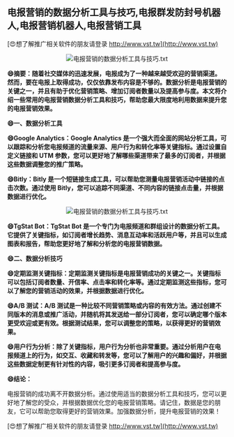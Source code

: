 ## **电报营销的数据分析工具与技巧,电报群发防封号机器人,电报营销机器人,电报营销工具**

[😍想了解推广相关软件的朋友请登录 http://www.vst.tw](http://www.vst.tw)

 <center><img src="https://vst.tw/MP4/tuiguang/png/4.png" alt="电报营销的数据分析工具与技巧.txt"></center>

**😄摘要：随着社交媒体的迅速发展，电报成为了一种越来越受欢迎的营销渠道。然而，要在电报上取得成功，仅仅依靠发布内容是不够的。数据分析是电报营销的关键之一，并且有助于优化营销策略、增加订阅者数量以及提高参与度。本文将介绍一些常用的电报营销数据分析工具和技巧，帮助您最大限度地利用数据来提升您的电报营销效果。**

**😄一、数据分析工具**

**😄Google Analytics：Google Analytics 是一个强大而全面的网站分析工具，可以跟踪和分析您电报频道的流量来源、用户行为和转化率等关键指标。通过设置自定义链接和 UTM 参数，您可以更好地了解哪些渠道带来了最多的订阅者，并根据这些数据调整您的推广策略。**

**😄Bitly：Bitly 是一个短链接生成工具，可以帮助您测量电报营销活动中链接的点击次数。通过使用 Bitly，您可以追踪不同渠道、不同内容的链接点击量，并根据数据进行优化。**

 <center><img src="https://vst.tw/MP4/tuiguang/png/0.png" alt="电报营销的数据分析工具与技巧.txt"></center>

**😄TgStat Bot：TgStat Bot 是一个专门为电报频道和群组设计的数据分析工具。它提供了关键指标，如订阅者增长趋势、消息互动率和活跃用户等，并且可以生成图表和报告，帮助您更好地了解和分析您的电报营销数据。**

**😄二、数据分析技巧**

**😄定期监测关键指标：定期监测关键指标是电报营销成功的关键之一。关键指标可以包括订阅者数量、开信率、点击率和转化率等。通过定期监测这些指标，您可以了解您的营销活动的效果，并根据数据进行优化。**

**😄A/B 测试：A/B 测试是一种比较不同营销策略或内容的有效方法。通过创建不同版本的消息或推广活动，并随机将其发送给一部分订阅者，您可以确定哪个版本更受欢迎或更有效。根据测试结果，您可以调整您的策略，以获得更好的营销效果。**

**😄用户行为分析：除了关键指标，用户行为分析也非常重要。通过分析用户在电报频道上的行为，如交互、收藏和转发等，您可以了解用户的兴趣和偏好，并根据这些数据定制更有针对性的内容，吸引更多订阅者和提高参与度。**

**😄结论：**

电报营销的成功离不开数据分析。通过使用适当的数据分析工具和技巧，您可以更好地了解您的受众，并根据数据优化您的电报营销策略。请记住，数据是您的朋友，它可以帮助您取得更好的营销效果。加强数据分析，提升电报营销的效果！

[😍想了解推广相关软件的朋友请登录 http://www.vst.tw](http://www.vst.tw)




